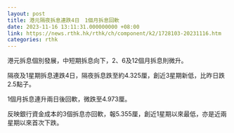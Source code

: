 ```yaml
---
layout: post
title: 港元隔夜拆息連跌4日　1個月拆息回軟
date: 2023-11-16 13:11:31.000000000 +08:00
link: https://news.rthk.hk/rthk/ch/component/k2/1728103-20231116.htm
categories: rthk
---
```


港元拆息個別發展，中短期拆息向下，2、6及12個月拆息則微升。

隔夜及1星期拆息連跌4日，隔夜拆息跌至約4.325厘，創近3星期新低，比昨日跌2.5點子。
 
1個月拆息連升兩日後回軟，微跌至4.973厘。

反映銀行資金成本的3個拆息亦回軟，報5.355厘，創近1星期以來最低，亦是近兩星期以來首次下跌。
